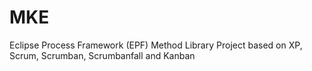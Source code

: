 # MKE
Eclipse Process Framework (EPF) Method Library Project based on XP, Scrum, Scrumban, Scrumbanfall and Kanban

